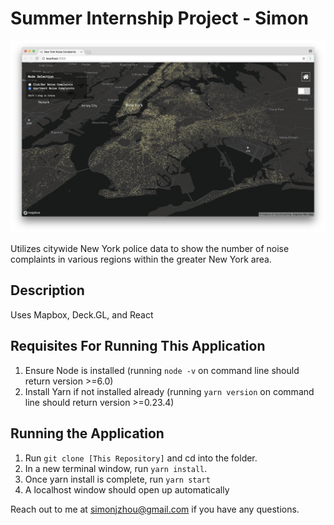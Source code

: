 # Summer Internship Project - Simon

![Screenshot](data-viz-ny.png)

Utilizes citywide New York police data to show the number of noise complaints in various regions within the greater New York area.

## Description

Uses Mapbox, Deck.GL, and React

## Requisites For Running This Application
1. Ensure Node is installed (running `node -v` on command line should return version >=6.0)
2. Install Yarn if not installed already (running `yarn version` on command line should return version >=0.23.4)

## Running the Application
1. Run `git clone [This Repository]` and cd into the folder.
3. In a new terminal window, run `yarn install`.
4. Once yarn install is complete, run `yarn start`
5. A localhost window should open up automatically

Reach out to me at simonjzhou@gmail.com if you have any questions.
